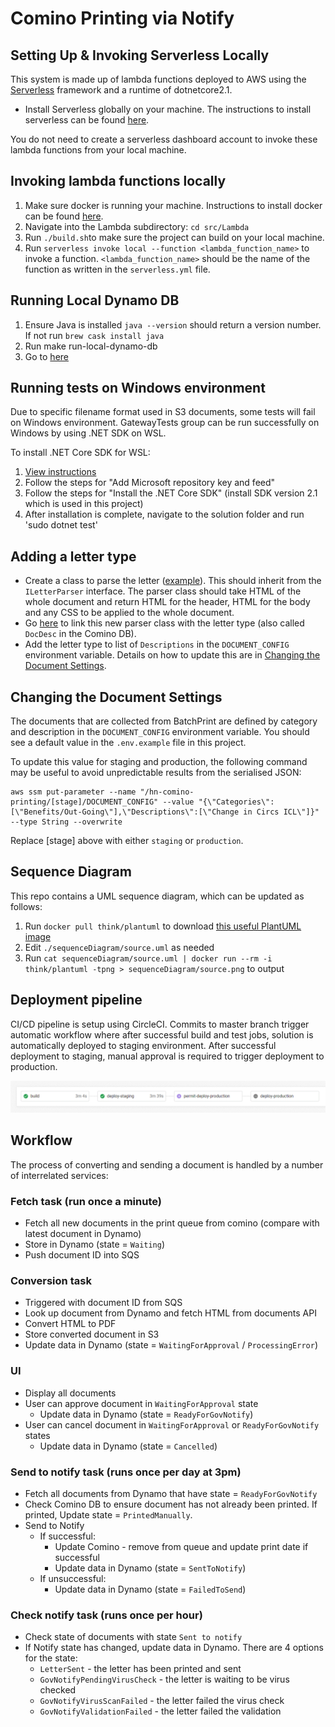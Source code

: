 # Comino Printing via Notify

## Setting Up & Invoking Serverless Locally

This system is made up of lambda functions deployed to AWS using the [Serverless](https://serverless.com/) framework and a runtime of dotnetcore2.1.

- Install Serverless globally on your machine. The instructions to install serverless can be found [here](https://serverless.com/framework/docs/getting-started/).

You do not need to create a serverless dashboard account to invoke these lambda functions from your local machine.

## Invoking lambda functions locally

1. Make sure docker is running your machine. Instructions to install docker can be found [here](https://docs.docker.com/get-docker/).
2. Navigate into the Lambda subdirectory: `cd src/Lambda`
3. Run `./build.sh`to make sure the project can build on your local machine.
4. Run `serverless invoke local --function <lambda_function_name>` to invoke a function. `<lambda_function_name>` should be the name of the function as written in the `serverless.yml` file.

## Running Local Dynamo DB

1. Ensure Java is installed `java --version` should return a version number. If not run `brew cask install java`
2. Run make run-local-dynamo-db
3. Go to [here](http://localhost:8001/)

## Running tests on Windows environment
Due to specific filename format used in S3 documents, some tests will fail on Windows environment. GatewayTests group can be run successfully on Windows by using .NET SDK on WSL.

To install .NET Core SDK for WSL:
1. [View instructions](https://docs.microsoft.com/en-us/dotnet/core/install/linux-package-manager-ubuntu-1910)
  2. Follow the steps for "Add Microsoft repository key and feed"
  3. Follow the steps for "Install the .NET Core SDK" (install SDK version 2.1 which is used in this project)
3. After installation is complete, navigate to the solution folder and run 'sudo dotnet test'

## Adding a letter type
- Create a class to parse the letter ([example](src/Usecases/UntestedParsers/ChangesInCircsICL.cs)). This should inherit from the `ILetterParser` interface. The parser class should take HTML of the whole document and return HTML for the header, HTML for the body and any CSS to be applied to the whole document.
- Go [here](src/Usecases/ParserLookup.cs) to link this new parser class with the letter type (also called `DocDesc` in the Comino DB).
- Add the letter type to list of `Descriptions` in the `DOCUMENT_CONFIG` environment variable. Details on how to update this are in [Changing the Document Settings](#changing-the-document-settings).

## Changing the Document Settings

The documents that are collected from BatchPrint are defined by category and description in the `DOCUMENT_CONFIG` environment variable. You should see a default value in the `.env.example` file in this project.

To update this value for staging and production, the following command may be useful to avoid unpredictable results from the serialised JSON:

```
aws ssm put-parameter --name "/hn-comino-printing/[stage]/DOCUMENT_CONFIG" --value "{\"Categories\":[\"Benefits/Out-Going\"],\"Descriptions\":[\"Change in Circs ICL\"]}" --type String --overwrite
```

Replace [stage] above with either `staging` or `production`.

## Sequence Diagram

This repo contains a UML sequence diagram, which can be updated as follows:

1. Run `docker pull think/plantuml` to download [this useful PlantUML image](https://hub.docker.com/r/think/plantuml/)
2. Edit `./sequenceDiagram/source.uml` as needed
3. Run `cat sequenceDiagram/source.uml | docker run --rm -i think/plantuml -tpng > sequenceDiagram/source.png` to output

## Deployment pipeline

CI/CD pipeline is setup using CircleCI. Commits to master branch trigger automatic workflow where after successful build and test jobs, solution is automatically deployed to staging environment. After successful deployment to staging, manual approval is required to trigger deployment to production.

![CircleCI](images/CircleCI.gif)

## Workflow

The process of converting and sending a document is handled by a number of interrelated services:

### Fetch task (run once a minute)

- Fetch all new documents in the print queue from comino (compare with latest document in Dynamo)
- Store in Dynamo (state = `Waiting`)
- Push document ID into SQS

### Conversion task

- Triggered with document ID from SQS
- Look up document from Dynamo and fetch HTML from documents API
- Convert HTML to PDF
- Store converted document in S3
- Update data in Dynamo (state = `WaitingForApproval` / `ProcessingError`)

### UI

- Display all documents
- User can approve document in `WaitingForApproval` state
  - Update data in Dynamo (state = `ReadyForGovNotify`)
- User can cancel document in `WaitingForApproval` or `ReadyForGovNotify` states
  - Update data in Dynamo (state = `Cancelled`)

### Send to notify task (runs once per day at 3pm)

- Fetch all documents from Dynamo that have state = `ReadyForGovNotify`
- Check Comino DB to ensure document has not already been printed. If printed, Update state = `PrintedManually`.
- Send to Notify
  - If successful:
    - Update Comino - remove from queue and update print date if successful
    - Update data in Dynamo (state = `SentToNotify`)
  - If unsuccessful:
    - Update data in Dynamo (state = `FailedToSend`)

### Check notify task (runs once per hour)

- Check state of documents with state `Sent to notify`
- If Notify state has changed, update data in Dynamo. There are 4 options for the state:
  - `LetterSent` - the letter has been printed and sent
  - `GovNotifyPendingVirusCheck` - the letter is waiting to be virus checked
  - `GovNotifyVirusScanFailed` - the letter failed the virus check
  - `GovNotifyValidationFailed` - the letter failed the validation
